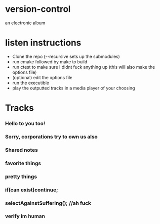 # version-control
an electronic album

# listen instructions
- Clone the repo (--recursive sets up the submodules)
- run cmake followed by make to build
- run ctest to make sure I didnt fuck anything up (this will also make the options file)
- (optional) edit the options file
- run the executible
- play the outputted tracks in a media player of your choosing

# Tracks
### Hello to you too!

### Sorry, corporations try to own us also

### Shared notes

### favorite things

### pretty things

### if(can exist)continue;

### selectAgainstSuffering(); //ah fuck

### verify im human

